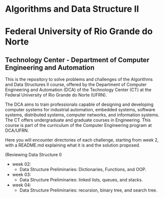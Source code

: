 # Algorithms and Data Structure II

# Federal University of Rio Grande do Norte
## Technology Center - Department of Computer Engineering and Automation

This is the repository to solve problems and challenges of the Algorithms and Data Structures II course, offered by the Department of Computer Engineering and Automation (DCA) of the Technology Center (CT) at the Federal University of Rio Grande do Norte (UFRN).

The DCA aims to train professionals capable of designing and developing computer systems for industrial automation, embedded systems, software systems, distributed systems, computer networks, and information systems. The CT offers undergraduate and graduate courses in Engineering. This course is part of the curriculum of the Computer Engineering program at DCA/UFRN.

Here you will encounter directories of each challenge, starting from week 2, with a README.md explaining what it is and the solution proposed.

(Reviewing Data Structure I)
- week 02:
  - Data Structure Preliminaries: Dictionaries, Functions, and OOP.
- week 03:
  - Data Structure Preliminaries: linked lists, queues, and stacks.
- week 04:
  - Data Structure Preliminaries: recursion, binary tree, and search tree.
